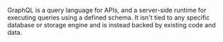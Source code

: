 GraphQL is a query language for APIs, and a server-side runtime for executing queries using a defined schema. It isn't tied to any specific database or storage engine and is instead backed by existing code and data.